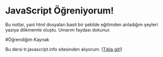 # JavaScript Öğreniyorum!

Bu notlar, yani html dosyaları basit bir şekilde eğitimden anladığım şeyleri yazıya dökmemle oluştu. Umarım faydası dokunur.

#Öğrendiğim Kaynak

Bu dersi tr.javascript.info sitesinden alıyorum. ([Tıkla git!](https://www.tr.javascript.info))
